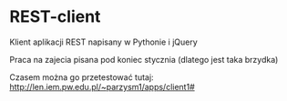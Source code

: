 # REST-client
Klient aplikacji REST napisany w Pythonie i jQuery

Praca na zajecia pisana pod koniec stycznia (dlatego jest taka brzydka) 

Czasem można go przetestować tutaj:
http://len.iem.pw.edu.pl/~parzysm1/apps/client1#
